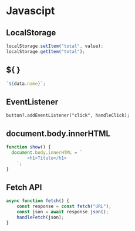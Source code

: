 # Javascipt

## LocalStorage

```jsx
localStorage.setItem("total", value);
localStorage.getItem("total");
```

## ${ }

```jsx
`${data.name}`;
```

## EventListener

```tsx
button?.addEventListener("click", handleClick);
```

## document.body.innerHTML

```jsx
function show() {
  document.body.innerHTML = `
		<h1>Título</h1>
	`;
}
```

## Fetch API

```jsx
async function fetch() {
    const response = const fetch("URL");
    const json = await response.json();
    handleFetch(json);
}
```

